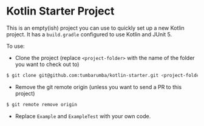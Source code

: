 # Kotlin Starter Project

This is an empty(ish) project you can use to quickly set up a new Kotlin project. It has a `build.gradle` configured to use Kotlin and JUnit 5.

To use:

* Clone the project (replace `<project-folder>` with the name of the folder you want to check out to)
```bash
$ git clone git@github.com:tumbarumba/kotlin-starter.git <project-folder>
```
* Remove the git remote origin (unless you want to send a PR to this project)
```bash
$ git remote remove origin
```
* Replace `Example` and `ExampleTest` with your own code.